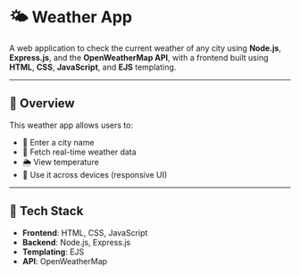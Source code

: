 # 🌤 Weather App

A web application to check the current weather of any city using **Node.js**, **Express.js**, and the **OpenWeatherMap API**, with a frontend built using **HTML**, **CSS**, **JavaScript**, and **EJS** templating.

---

## 📌 Overview

This weather app allows users to:
- 🔎 Enter a city name
- 📡 Fetch real-time weather data
- 🌦 View temperature
- 📱 Use it across devices (responsive UI)

---


## 🧰 Tech Stack

- **Frontend**: HTML, CSS, JavaScript
- **Backend**: Node.js, Express.js
- **Templating**: EJS
- **API**: OpenWeatherMap


